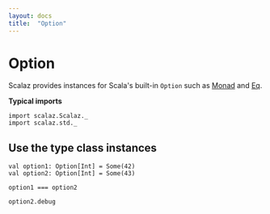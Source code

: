 ```yaml
---
layout: docs
title:  "Option"
---
```


# Option

Scalaz provides instances for Scala's built-in `Option` such as [Monad](../ct/Monad.html) and [Eq](../core/Eq.html).

**Typical imports**

```tut:silent
import scalaz.Scalaz._
import scalaz.std._
```

## Use the type class instances

```tut
val option1: Option[Int] = Some(42)
val option2: Option[Int] = Some(43)

option1 === option2

option2.debug
```
